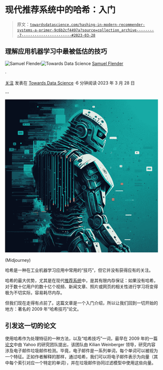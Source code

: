 # 现代推荐系统中的哈希：入门

> 原文：[`towardsdatascience.com/hashing-in-modern-recommender-systems-a-primer-9c6b2cf4497a?source=collection_archive---------7-----------------------#2023-03-28`](https://towardsdatascience.com/hashing-in-modern-recommender-systems-a-primer-9c6b2cf4497a?source=collection_archive---------7-----------------------#2023-03-28)

## 理解应用机器学习中最被低估的技巧

[](https://medium.com/@samuel.flender?source=post_page-----9c6b2cf4497a--------------------------------)![Samuel Flender](https://medium.com/@samuel.flender?source=post_page-----9c6b2cf4497a--------------------------------)[](https://towardsdatascience.com/?source=post_page-----9c6b2cf4497a--------------------------------)![Towards Data Science](https://towardsdatascience.com/?source=post_page-----9c6b2cf4497a--------------------------------) [Samuel Flender](https://medium.com/@samuel.flender?source=post_page-----9c6b2cf4497a--------------------------------)

·

[关注](https://medium.com/m/signin?actionUrl=https%3A%2F%2Fmedium.com%2F_%2Fsubscribe%2Fuser%2Fce56d9dcd568&operation=register&redirect=https%3A%2F%2Ftowardsdatascience.com%2Fhashing-in-modern-recommender-systems-a-primer-9c6b2cf4497a&user=Samuel+Flender&userId=ce56d9dcd568&source=post_page-ce56d9dcd568----9c6b2cf4497a---------------------post_header-----------) 发表在 [Towards Data Science](https://towardsdatascience.com/?source=post_page-----9c6b2cf4497a--------------------------------) ·6 分钟阅读·2023 年 3 月 28 日[](https://medium.com/m/signin?actionUrl=https%3A%2F%2Fmedium.com%2F_%2Fvote%2Ftowards-data-science%2F9c6b2cf4497a&operation=register&redirect=https%3A%2F%2Ftowardsdatascience.com%2Fhashing-in-modern-recommender-systems-a-primer-9c6b2cf4497a&user=Samuel+Flender&userId=ce56d9dcd568&source=-----9c6b2cf4497a---------------------clap_footer-----------)

--

[](https://medium.com/m/signin?actionUrl=https%3A%2F%2Fmedium.com%2F_%2Fbookmark%2Fp%2F9c6b2cf4497a&operation=register&redirect=https%3A%2F%2Ftowardsdatascience.com%2Fhashing-in-modern-recommender-systems-a-primer-9c6b2cf4497a&source=-----9c6b2cf4497a---------------------bookmark_footer-----------)![](img/9c2812cf751beb430b8fbe23eefabfa7.png)

(Midjourney)

哈希是一种在工业机器学习应用中常用的“技巧”，但它并没有获得应有的关注。

哈希的最大优势，尤其是在现代[推荐系统](https://medium.com/towards-data-science/biases-in-recommender-systems-top-challenges-and-recent-breakthroughs-edcda59d30bf)中，是其有限内存保证：如果没有哈希，对于数十亿用户的数十亿个视频、新闻文章、照片或网页的相关性进行学习将变得极为不切实际，容易耗尽内存。

但我们现在走得有点前了。这篇文章是一个入门介绍，所以让我们回到一切开始的地方：著名的 2009 年“哈希技巧”论文。

## 引发这一切的论文

使用哈希作为处理特征的一种方法，以及“哈希技巧”一词，最早在 2009 年的一篇[论文](https://arxiv.org/abs/0902.2206)中由 Yahoo 的研究团队提出，该团队由 Kilian Weinberger 领导，研究内容涉及电子邮件垃圾邮件检测。毕竟，电子邮件是一系列单词，每个单词可以被视为一个特征。正如作者解释的那样，通过哈希，我们可以将电子邮件表示为向量（其中每个索引对应一个特定的单词），并在垃圾邮件协同过滤模型中使用这些向量。
